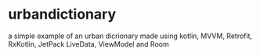 # urbandictionary
a simple example of an urban dicrionary made using kotlin, MVVM, Retrofit, RxKotlin, JetPack LiveData, ViewModel and Room
